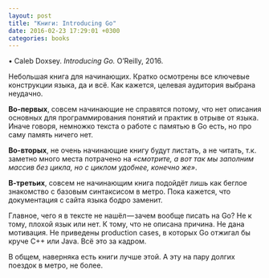 ```yaml
---
layout: post
title: "Книги: Introducing Go"
date: 2016-02-23 17:29:01 +0300
categories: books
---
```

• Caleb Doxsey. *Introducing Go.* O’Reilly, 2016.

Небольшая книга для начинающих. Кратко осмотрены все ключевые конструкции языка, да и всё. Как кажется, целевая аудитория выбрана неудачно.

**Во-первых**, совсем начинающие не справятся потому, что нет описания основных для программирования понятий и практик в отрыве от языка. Иначе говоря, немножко текста о работе с памятью в Go есть, но про саму память ничего нет.

**Во-вторых**, не очень начинающие книгу будут листать, а не читать, т.к. заметно много места потрачено на *«смотрите, а вот так мы заполним массив без цикла, но с циклом удобнее, конечно же»*.

**В-третьих**, совсем не начинающим книга подойдёт лишь как беглое знакомство с базовым синтаксисом в метро. Пока кажется, что документация с сайта языка бодро заменит.

Главное, чего я в тексте не нашёл — зачем вообще писать на Go? Не к тому, плохой язык или нет. К тому, что не описана причина. Не дана мотивация. Не приведены production cases, в которых Go отжигал бы круче C++ или Java. Всё это за кадром.

В общем, наверняка есть книги лучше этой. А эту на пару долгих поездок в метро, не более.
